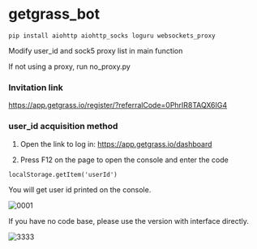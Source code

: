# getgrass_bot

`pip install aiohttp aiohttp_socks loguru websockets_proxy`


Modify user_id and sock5 proxy list in main function

If not using a proxy, run no_proxy.py


### Invitation link

https://app.getgrass.io/register/?referralCode=0PhrIR8TAQX6IG4


### user_id acquisition method

1. Open the link to log in: https://app.getgrass.io/dashboard

2. Press F12 on the page to open the console and enter the code

`localStorage.getItem('userId')`

You will get user id printed on the console.


![0001](https://github.com/ymmmmmmmm/getgrass_bot/assets/51306299/31d0e16e-df2f-443a-a141-910d16052ed9)

If you have no code base, please use the version with interface directly.

![3333](https://github.com/ymmmmmmmm/getgrass_bot/assets/51306299/80e18c1f-da5d-40d4-a361-3506b44c6602)
